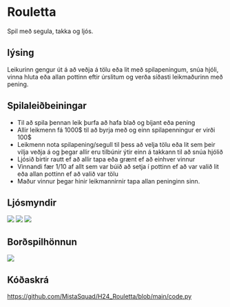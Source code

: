 # Rouletta 
Spil með segula, takka og ljós. 

## lýsing
Leikurinn gengur út á að veðja á tölu eða lit með spilapeningum, snúa hjóli, vinna hluta eða allan pottinn eftir úrslitum og verða síðasti leikmaðurinn með pening.

## Spilaleiðbeiningar
- Til að spila þennan leik þurfa að hafa blað og bíjant eða pening
- Allir leikmenn fá 1000$ til að byrja með og einn spilapenningur er virði 100$
- Leikmenn nota spilapening/segull til þess að velja tölu eða lit sem þeir vilja veðja á
og þegar allir eru tilbúnir ýtir einn á takkann til að snúa hjólið
- Ljósið birtir rautt ef að allir tapa eða grænt ef að einhver vinnur
- Vinnandi fær 1/10 af allt sem var búið að setja í pottinn ef að var valið lit eða allan pottinn ef að valið var tölu
- Maður vinnur þegar hinir leikmannirnir tapa allan peninginn sinn.

## Ljósmyndir
![](https://github.com/MistaSquad/H24_Rouletta/blob/main/IMG_1407.jpg)
![](https://github.com/MistaSquad/H24_Rouletta/blob/main/IMG_1411.jpg)
![](https://github.com/MistaSquad/H24_Rouletta/blob/main/IMG_1412.jpg)

## Borðspilhönnun
![](https://github.com/MistaSquad/VESKM1/blob/main/bordspil_lok_V24.svg)

## Kóðaskrá
https://github.com/MistaSquad/H24_Rouletta/blob/main/code.py
